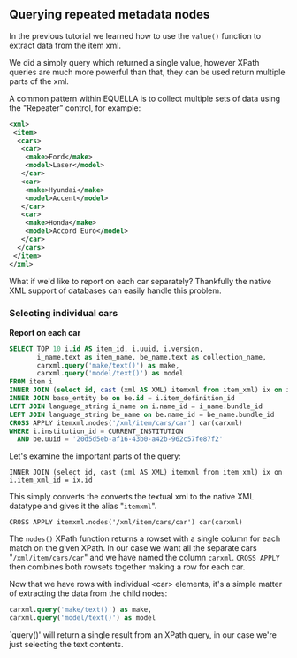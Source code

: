 ## Querying repeated metadata nodes

In the previous tutorial we learned how to use the `value()` function to extract data from 
the item xml.

We did a simply query which returned a single value, however XPath queries are much more 
powerful than that, they can be used return multiple parts of the xml.

A common pattern within EQUELLA is to collect multiple sets of data using the "Repeater" 
control, for example:

```xml
<xml>
 <item>
  <cars>
   <car>
    <make>Ford</make>
    <model>Laser</model>
   </car>
   <car>
    <make>Hyundai</make>
    <model>Accent</model>
   </car>
   <car>
    <make>Honda</make>
    <model>Accord Euro</model>
   </car>
  </cars>
 </item>
</xml>
```

What if we'd like to report on each car separately? Thankfully the native XML support of 
databases can easily handle this problem.

### Selecting individual cars

**Report on each car**

```sql
SELECT TOP 10 i.id AS item_id, i.uuid, i.version, 
       i_name.text as item_name, be_name.text as collection_name,
       carxml.query('make/text()') as make,
       carxml.query('model/text()') as model
FROM item i 
INNER JOIN (select id, cast (xml AS XML) itemxml from item_xml) ix on i.item_xml_id = ix.id
INNER JOIN base_entity be on be.id = i.item_definition_id
LEFT JOIN language_string i_name on i.name_id = i_name.bundle_id
LEFT JOIN language_string be_name on be.name_id = be_name.bundle_id
CROSS APPLY itemxml.nodes('/xml/item/cars/car') car(carxml)
WHERE i.institution_id = CURRENT_INSTITUTION
  AND be.uuid = '20d5d5eb-af16-43b0-a42b-962c57fe87f2'
```

Let's examine the important parts of the query:

`INNER JOIN (select id, cast (xml AS XML) itemxml from item_xml) ix on i.item_xml_id = ix.id`

This simply converts the converts the textual xml to the native XML datatype and gives it the alias "`itemxml`".

`CROSS APPLY itemxml.nodes('/xml/item/cars/car') car(carxml)`

The `nodes()` XPath function returns a rowset with a single column for each match on the 
given XPath. In our case we want all the separate cars "`/xml/item/cars/car`" and we have named 
the column `carxml`. `CROSS APPLY` then combines both rowsets together making a row for each car.

Now that we have rows with individual &lt;car&gt; elements, it's a simple matter of 
extracting the data from the child nodes:

```sql 
carxml.query('make/text()') as make,
carxml.query('model/text()') as model
```

`query()' will return a single result from an XPath query, in our case we're just selecting 
the text contents. 
